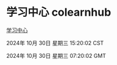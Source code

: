 # 学习中心 colearnhub
[学习中心](http://219.139.197.74:56308/colearnhub/)

2024年 10月 30日 星期三 15:20:02 CST

2024年 10月 30日 星期三 07:20:02 GMT
